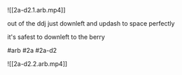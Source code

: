 

![[2a-d2.1.arb.mp4]]

out of the ddj just downleft and updash to space perfectly

it's safest to downleft to the berry

#arb #2a #2a-d2



![[2a-d2.2.arb.mp4]]

